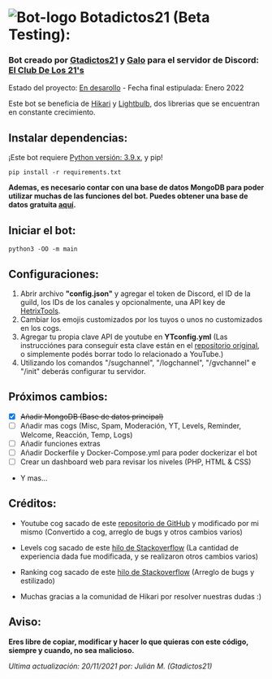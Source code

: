# ![Bot-logo](https://user-images.githubusercontent.com/83682754/142743615-fbe1fc17-3015-4b1f-974b-34eb35e67a67.png) Botadictos21 (Beta Testing):

### Bot creado por [Gtadictos21](https://github.com/Gtadictos21) y [Galo](https://github.com/Galo223344) para el servidor de Discord: [El Club De Los 21's](https://gtadictos21.com/discord)

Estado del proyecto: [En desarollo](https://discord.gg/XEVxMVWHTE) - Fecha final estipulada: Enero 2022

Este bot se beneficia de [Hikari](https://www.hikari-py.dev/) y [Lightbulb](https://hikari-lightbulb.readthedocs.io/en/latest/), dos librerias que se encuentran en constante crecimiento.

## Instalar dependencias:
¡Este bot requiere [Python versión: 3.9.x](https://phoenixnap.com/kb/how-to-install-python-3-ubuntu), y pip!

```
pip install -r requirements.txt
```

**Ademas, es necesario contar con una base de datos MongoDB para poder utilizar muchas de las funciones del bot. Puedes obtener una base de datos gratuita [aquí](https://www.mongodb.com/es/cloud/atlas/register).**

## Iniciar el bot:

```
python3 -OO -m main
```

## Configuraciones:

1. Abrir archivo **"config.json"** y agregar el token de Discord, el ID de la guild, los IDs de los canales y opcionalmente, una API key de [HetrixTools](https://hetrixtools.com/).
3. Cambiar los emojis customizados por los tuyos o unos no customizados en los cogs.
4. Agregar tu propia clave API de youtube en **YTconfig.yml** (Las instrucciónes para conseguír esta clave están en el [repositorio original](https://github.com/Amethyst93/Discord-YouTube-Notifier), o simplemente podés borrar todo lo relacionado a YouTube.)
5. Utilizando los comandos "/sugchannel", "/logchannel", "/gvchannel" e "/init" deberás configurar tu servidor.

## Próximos cambios:
- [x] ~~Añadir MongoDB (Base de datos principal)~~
- [ ] Añadir mas cogs (Misc, Spam, Moderación, YT, Levels, Reminder, Welcome, Reacción, Temp, Logs)
- [ ] Añadir funciones extras
- [ ] Añadir Dockerfile y Docker-Compose.yml para poder dockerizar el bot
- [ ] Crear un dashboard web para revisar los niveles (PHP, HTML & CSS)
- Y mas...

## Créditos:

* Youtube cog sacado de este [repositorio de GitHub](https://github.com/Amethyst93/Discord-YouTube-Notifier) y modificado por mi mismo (Convertido a cog, arreglo de bugs y otros cambios varios)

* Levels cog sacado de este [hilo de Stackoverflow](https://stackoverflow.com/questions/62042331/how-to-create-a-leveling-system-with-discord-py-with-python) (La cantidad de experiencia dada fue modificada, y se realizaron otros cambios varios)

* Ranking cog sacado de este [hilo de Stackoverflow](https://stackoverflow.com/questions/61996040/discord-py-rank-command) (Arreglo de bugs y estilizado)

* Muchas gracias a la comunidad de Hikari por resolver nuestras dudas :)

## Aviso:

**Eres libre de copiar, modificar y hacer lo que quieras con este código, siempre y cuando, no sea malicioso.**

_Ultima actualización: 20/11/2021 por: Julián M. (Gtadictos21)_
